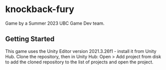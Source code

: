 ﻿# knockback-fury

Game by a Summer 2023 UBC Game Dev team.

## Getting Started

This game uses the Unity Editor version 2021.3.26f1 - install it from Unity Hub.
Clone the repository, then in Unity Hub: Open > Add project from disk to add the cloned repository to the list of projects and open the project.
